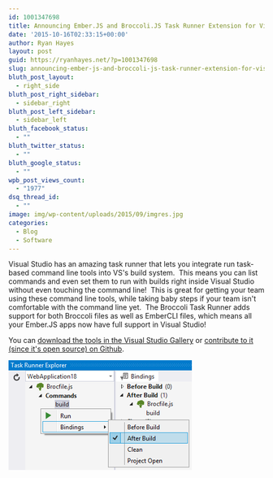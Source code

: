 ```yaml
---
id: 1001347698
title: Announcing Ember.JS and Broccoli.JS Task Runner Extension for Visual Studio
date: '2015-10-16T02:33:15+00:00'
author: Ryan Hayes
layout: post
guid: https://ryanhayes.net/?p=1001347698
slug: announcing-ember-js-and-broccoli-js-task-runner-extension-for-visual-studio
bluth_post_layout:
  - right_side
bluth_post_right_sidebar:
  - sidebar_right
bluth_post_left_sidebar:
  - sidebar_left
bluth_facebook_status:
  - ""
bluth_twitter_status:
  - ""
bluth_google_status:
  - ""
wpb_post_views_count:
  - "1977"
dsq_thread_id:
  - ""
image: img/wp-content/uploads/2015/09/imgres.jpg
categories:
  - Blog
  - Software
---
```

Visual Studio has an amazing task runner that lets you integrate run task-based command line tools into VS's build system.  This means you can list commands and even set them to run with builds right inside Visual Studio without even touching the command line!  This is great for getting your team using these command line tools, while taking baby steps if your team isn't comfortable with the command line yet.  The Broccoli Task Runner adds support for both Broccoli files as well as EmberCLI files, which means all your Ember.JS apps now have full support in Visual Studio!

You can [download the tools in the Visual Studio Gallery](https://visualstudiogallery.msdn.microsoft.com/dd19e6af-a1f7-4606-a82a-46833f810865) or [contribute to it (since it's open source) on Github](https://github.com/RyannosaurusRex/BroccoliTaskRunner).

<img class="alignnone" src="https://github.com/RyannosaurusRex/BroccoliTaskRunner/blob/master/art/bindings.png?raw=true" alt="" width="361" height="216" />
